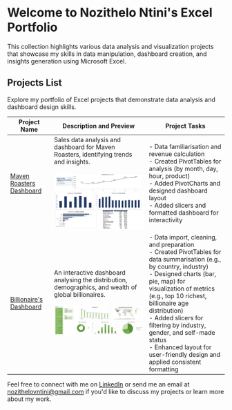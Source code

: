 # Welcome to Nozithelo Ntini's Excel Portfolio
This collection highlights various data analysis and visualization projects that showcase my skills in data manipulation, dashboard creation, and insights generation using Microsoft Excel.

## Projects List
Explore my portfolio of Excel projects that demonstrate data analysis and dashboard design skills.

| Project Name                  | Description and Preview                  | Project Tasks                                      |
|-------------------------------|------------------------------------------|----------------------------------------------------|
| [Maven Roasters Dashboard](https://github.com/NozitheloNtini/Excel-Portfolio/blob/main/Maven%20Roasters%20Coffee%20Shop%20Sales.xlsx) | Sales data analysis and dashboard for Maven Roasters, identifying trends and insights.<br><br>![Maven Roasters Dashboard Preview](https://github.com/NozitheloNtini/Excel-Portfolio/blob/main/screenshots/Coffee%20Shop%20Dashboard.jpg) | - Data familiarisation and revenue calculation<br>- Created PivotTables for analysis (by month, day, hour, product)<br>- Added PivotCharts and designed dashboard layout<br>- Added slicers and formatted dashboard for interactivity |
| [Billionaire's Dashboard](https://github.com/NozitheloNtini/Excel-Portfolio/blob/main/Billionaires%20Statistics.xlsx) | An interactive dashboard analysing the distribution, demographics, and wealth of global billionaires.<br><br>![Billionaire's Dashboard Preview](https://github.com/NozitheloNtini/Excel-Portfolio/blob/main/screenshots/Billionaires%20Dashboard.jpg) | - Data import, cleaning, and preparation<br>- Created PivotTables for data summarisation (e.g., by country, industry)<br>- Designed charts (bar, pie, map) for visualization of metrics (e.g., top 10 richest, billionaire age distribution)<br>- Added slicers for filtering by industry, gender, and self-made status<br>- Enhanced layout for user-friendly design and applied consistent formatting |

Feel free to connect with me on [LinkedIn](https://www.linkedin.com/in/nozithelontini/) or send me an email at [nozithelovntini@gmail.com](mailto:nozithelovntini@gmail.com) if you'd like to discuss my projects or learn more about my work.
